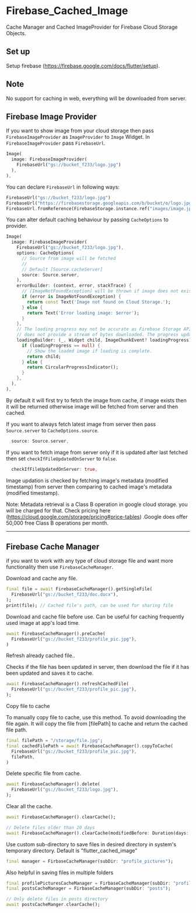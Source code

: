 # Firebase_Cached_Image

Cache Manager and Cached ImageProvider for Firebase Cloud Storage Objects.

## Set up

Setup firebase (https://firebase.google.com/docs/flutter/setup).

## Note

No support for caching in web, everything will be downloaded from server.

## Firebase Image Provider

If you want to show image from your cloud storage then pass `FirebaseImageProvider` as `ImageProvider` to `Image` Widget. In `FirebaseImageProvider` pass `FirebaseUrl`.

```dart
Image(
  image: FirebaseImageProvider(
    FirebaseUrl("gs://bucket_f233/logo.jpg")
  ),
),
```


You can declare `FirebaseUrl` in following ways:

```dart
FirebaseUrl("gs://bucket_f233/logo.jpg")
FirebaseUrl("https://firebasestorage.googleapis.com/b/bucket/o/logo.jpg")
FirebaseUrl.fromReference(FirebaseStorage.instance.ref("images/image.jpg"));
```

You can alter default caching behaviour by passing `CacheOptions` to provider.

```dart
Image(
  image: FirebaseImageProvider(
    FirebaseUrl("gs://bucket_f233/logo.jpg"),
    options: CacheOptions(
      // Source from image will be fetched
      //
      // Default [Source.cacheServer]
      source: Source.server,
    ),
    errorBuilder: (context, error, stackTrace) {
      // [ImageNotFoundException] will be thrown if image does not exist on server.
      if (error is ImageNotFoundException) {
        return const Text('Image not found on Cloud Storage.');
      } else {
        return Text('Error loading image: $error');
      }
    },
    // The loading progress may not be accurate as Firebase Storage API
    // does not provide a stream of bytes downloaded. The progress updates only at the start and end of the loading process.
    loadingBuilder: (_, Widget child, ImageChunkEvent? loadingProgress) {
      if (loadingProgress == null) {
        // Show the loaded image if loading is complete.
        return child;
      } else {
        return CircularProgressIndicator();
      }
    },
  ),
),
```

By default it will first try to fetch the image from cache, if image exists then it will be returned otherwise image will be fetched from server and then cached.

If you want to always fetch latest image from server then pass `Source.server` to `CacheOptions.source`.

```dart
  source: Source.server,
```

If you want to fetch image from server only if it is updated after last fetched then set `checkIfFileUpdatedOnServer` to `false`.

```dart
  checkIfFileUpdatedOnServer: true,
```

Image updation is checked by fetching image's metadata (modified timestamp) from server then comparing to cached image's metadata (modified timestamp).

Note: Metadata retrieval is a Class B operation in google cloud storage. you will be charged for that. Check pricing here (https://cloud.google.com/storage/pricing#price-tables) .Google does offer 50,000 free Class B operations per month.

---

## Firebase Cache Manager

if you want to work with any type of cloud storage file and want more functionality then use `FirebaseCacheManager`.

Download and cache any file.

```dart
final file = await FirebaseCacheManager().getSingleFile(
  FirebaseUrl("gs://bucket_f233/doc.docx"),
);
print(file); // Cached file's path, can be used for sharing file
```

Download and cache file before use. Can be useful for caching frequently used image at app's load time.

```dart
await FirebaseCacheManager().preCache(
  FirebaseUrl("gs://bucket_f233/profile_pic.jpg"),
)
```

Refresh already cached file..

Checks if the file has been updated in server, then download the file if it has been updated and saves it to cache.

```dart
await FirebaseCacheManager().refreshCachedFile(
  FirebaseUrl("gs://bucket_f233/profile_pic.jpg"),
);
```

Copy file to cache


To manually copy file to cache, use this method. To avoid downloading the file again. It will copy the file from [filePath] to cache and return the cached file path.


```dart
final filePath = "/storage/file.jpg";
final cachedFilePath = await FirebaseCacheManager().copyToCache(
  FirebaseUrl("gs://bucket_f233/profile_pic.jpg"),
  filePath,
)
```

Delete specific file from cache.

```dart
await FirebaseCacheManager().delete(
  FirebaseUrl("gs://bucket_f233/logo.jpg"),
);
```

Clear all the cache.

```dart
await FirebaseCacheManager().clearCache();

// Delete files older than 20 days
await FirebaseCacheManager().clearCache(modifiedBefore: Duration(days: 20));
```

Use custom sub-directory to save files in desired directory in system's temporary directory. Default is "flutter_cached_image"

```dart
final manager = FirbaseCacheManager(subDir: "profile_pictures");
```

Also helpful in saving files in multiple folders

```dart
final profilePicturesCacheManager = FirbaseCacheManager(subDir: "profile_pictures");
final postsCacheManager = FirbaseCacheManager(subDir: "posts");

// Only delete files in posts directory
await postsCacheManger.clearCache();

```

